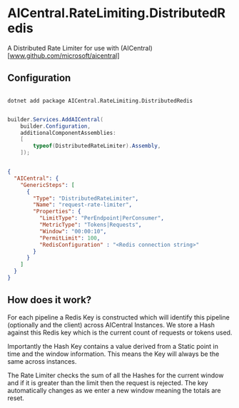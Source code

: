 # AICentral.RateLimiting.DistributedRedis

A Distributed Rate Limiter for use with (AICentral)[www.github.com/microsoft/aicentral]

## Configuration

```shell

dotnet add package AICentral.RateLimiting.DistributedRedis

```

```csharp

builder.Services.AddAICentral(
    builder.Configuration,
    additionalComponentAssemblies:
    [
        typeof(DistributedRateLimiter).Assembly,
    ]);

```

```json

{
  "AICentral": {
    "GenericSteps": [
      {
        "Type": "DistributedRateLimiter",
        "Name": "request-rate-limiter",
        "Properties": {
          "LimitType": "PerEndpoint|PerConsumer",
          "MetricType": "Tokens|Requests",
          "Window": "00:00:10",
          "PermitLimit": 100,
          "RedisConfiguration" : "<Redis connection string>"
        }
      }
    ]    
  }
}

```

## How does it work?

For each pipeline a Redis Key is constructed which will identify this pipeline (optionally and the client) across AICentral Instances.
We store a Hash against this Redis key which is the current count of requests or tokens used.

Importantly the Hash Key contains a value derived from a Static point in time and the window information. This means the Key will always be the same across instances.

The Rate Limiter checks the sum of all the Hashes for the current window and if it is greater than the limit then the request is rejected.
The key automatically changes as we enter a new window meaning the totals are reset.
